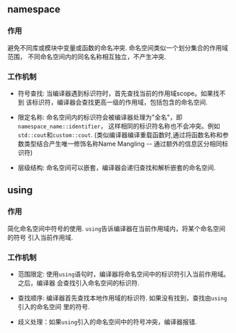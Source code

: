## namespace

### 作用

避免不同库或模块中变量或函数的命名冲突. 命名空间类似一个划分集合的作用域范围，
不同命名空间内的同名名称相互独立，不产生冲突.

### 工作机制

* 符号查找: 当编译器遇到标识符时，首先查找当前的作用域scope。如果找不到
该标识符，编译器会查找更高一级的作用域，包括包含的命名空间.

* 限定名称: 命名空间内的标识符会被编译器处理为"全名"，即`namespace_name::identifier`，
这样相同的标识符名称也不会冲突。例如`std::cout`和`custom::cout`.
(类似编译器编译重载函数时,通过将函数名称和参数类型结合产生唯一修饰名称Name Mangling
-- 通过额外的信息区分相同标识符)

* 层级结构: 命名空间可以嵌套，编译器会递归查找和解析嵌套的命名空间.

## using

### 作用

简化命名空间中符号的使用. `using`告诉编译器在当前作用域内，将某个命名空间的符号
引入当前作用域.

### 工作机制

* 范围限定: 使用`using`语句时，编译器将命名空间中的标识符引入当前作用域。之后，编译器
会查找引入命名空间的标识符.

* 查找顺序: 编译器首先查找本地作用域的标识符. 如果没有找到，查找由`using`引入的命名空间
里的符号.

* 歧义处理：如果`using`引入的命名空间中的符号冲突，编译器报错.




